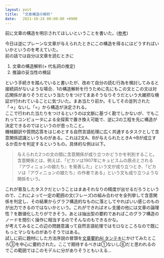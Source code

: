 ```yaml
---
layout: post
title:  "文章構造の解析"
date:   2021-10-24 00:00:00 +0900
---
```


前に文章の構造を明示されてほしいということを書いた。([参考](https://auhulu.github.io/blog/2021/10/19/logic_markup.html))  

今日は逆にプレーンな文章が与えられたときにこの構造を得るにはどうすればいいかというのを考えていた。  
前の話では自分は文章を読むときに
1. 文章の構造解析(+ 代名詞の推定)
2. 推論の妥当性の検証  

という手続きを踏んでいると書いたが、改めて自分の読む行為を検討してみると接続詞がないような場合、1の構造解析を行うために先にもこの文とこの文は対応関係がありそうだという当たりをつけてまあそうなりそうだという大雑把な検証が行われていることに気づいた。まあ当たり前か。そしてその並列された「→」ないし「=」から構造が決定される。  
ここで行われた当たりをつけるというのは文脈に基づく勘でしかないが、でもこれってコンピュータによる全探索で置き換え可能で、逆に2の工程を先に構造が決定できるのではというのが思ったこと。  
機械翻訳や質問応答をはじめとする自然言語処理に広く共通するタスクとして含意関係認識というものがある。これは2文A、Bが与えられたときA→Bが成立するか否かを判定するというもの。具体的な例は以下。
> 与えられた2つの文の間に含意関係が成り立つかどうかを判別すること。含意関係とは、例えば、「ピカソは1907年にキュビスムの原点とされる『アヴィニョンの娘たち』を発表した」という文が成り立つとき、「ピカソは『アヴィニョンの娘たち』の作者である」という文も成り立つような関係をいう。    

これが普及したタスクだということはまあそれなりの精度が出せるだろうというので、これによって一定の範囲の文(フレーズ)の組み合わせを全列挙して含意関係を判定し、その結果からグラフ構造的なものに落としてやればいい感じのものが出力できるのではないかという。これができればオレ支援の他には文章の論理性？を数値化したりができそう。あとは抽出型の要約であればこのグラフ構造のノードを間引く操作に相当するのでそんなのもできるかな。  
が考えてみるとこの辺の問題意識って自然言語処理ではモロなところなので既にもっとマシなものがありそうではある。  
試しに前に題材にした方法序説の冒頭を[文章要約AI タンテキ](https://ai-tanteki.com/)にかけてみたところ③を中心に要約された。ここで期待するべきは①ないし⑥だと思われるのでこの範囲ではこのモデルに分がありそうともいえる...

